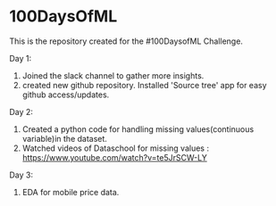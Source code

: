 # 100DaysOfML
This is  the repository created for the #100DaysofML Challenge.

Day 1: 
1. Joined the slack channel to gather more insights.
2. created new github repository. Installed 'Source tree' app for easy github access/updates. 

Day 2:
1. Created a python code for handling missing values(continuous variable)in the dataset.
2. Watched videos of Dataschool for missing values : https://www.youtube.com/watch?v=te5JrSCW-LY

Day 3:
1. EDA for mobile price data.
